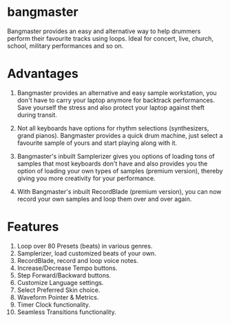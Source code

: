 # bangmaster
Bangmaster provides an easy and alternative way to help drummers perform their favourite tracks using loops. Ideal for concert, live, church, school, military performances and so on.

# Advantages
1) Bangmaster provides an alternative and easy sample workstation, you don't have to carry your laptop anymore for backtrack performances. Save yourself the stress and also protect your laptop against theft during transit.

2) Not all keyboards have options for rhythm selections (synthesizers, grand pianos). Bangmaster provides a quick drum machine, just select a favourite sample of yours and start playing along with it.

3) Bangmaster's inbuilt Samplerizer gives you options of loading tons of samples that most keyboards don't have and also provides you the option of loading your own types of samples (premium version), thereby giving you more creativity for your performance.

4) With Bangmaster's inbuilt RecordBlade (premium version), you can now record your own samples and loop them over and over again. 

# Features
1) Loop over 80 Presets (beats) in various genres.
2) Samplerizer, load customized beats of your own.
3) RecordBlade, record and loop voice notes.
4) Increase/Decrease Tempo buttons.
5) Step Forward/Backward buttons.
6) Customize Language settings.
7) Select Preferred Skin choice.
8) Waveform Pointer & Metrics.
9) Timer Clock functionality.
10) Seamless Transitions functionality.
